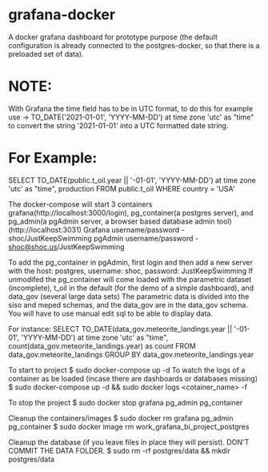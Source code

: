 # grafana-docker

A docker grafana dashboard for prototype purpose (the default configuration is already connected to the postgres-docker, so that there is a preloaded set of data).

# NOTE: 
With Grafana the time field has to be in UTC format, to do this for example use -> TO_DATE('2021-01-01', 'YYYY-MM-DD') at time zone 'utc' as "time"	to convert the string '2021-01-01' into a UTC formatted date string.

# For Example:
SELECT
  TO_DATE(public.t_oil.year || '-01-01', 'YYYY-MM-DD') at time zone 'utc' as "time",
  production
FROM public.t_oil
WHERE
  country = 'USA'


The docker-compose will start 3 containers grafana(http://localhost:3000/login), pg_container(a postgres server), and pg_admin(a pgAdmin server, a browser based database admin tool)(http://localhost:3031)
Grafana username/password - shoc/JustKeepSwimming
pgAdmin username/password - shoc@shoc.us/JustKeepSwimming

To add the pg_container in pgAdmin, first login and then add a new server with the host: postgres, username: shoc, password: JustKeepSwimming
If unmodifed the pg_container will come loaded with the parametric dataset (incomplete), t_oil in the default (for the demo of a simple dashboard), and data_gov (several large data sets)
The parametric data is divided into the siso and meped schemas, and the data_gov are in the data_gov schema.  You will have to use manual edit sql to be able to display data.

For instance:
SELECT
  TO_DATE(data_gov.meteorite_landings.year || '-01-01', 'YYYY-MM-DD') at time zone 'utc' as "time",
  count(data_gov.meteorite_landings.year) as count
FROM data_gov.meteorite_landings
GROUP BY data_gov.meteorite_landings.year



To start to project
$ sudo docker-compose up -d
To watch the logs of a container as be loaded (incase there are dashboards or databases missing)
$ sudo docker-compose up -d && sudo docker logs <cotainer_name> -f

To stop the project
$ sudo docker stop grafana pg_admin pg_container 

Cleanup the containers/images
$ sudo docker rm grafana pg_admin pg_container
$ sudo docker image rm work_grafana_bi_project_postgres

Cleanup the database (if you leave files in place they will persist).  DON'T COMMIT THE DATA FOLDER.
$ sudo rm -rf postgres/data && mkdir postgres/data

